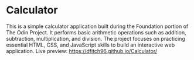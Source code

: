 # Calculator
This is a simple calculator application built during the Foundation portion of The Odin Project. It performs basic arithmetic operations such as addition, subtraction, multiplication, and division. The project focuses on practicing essential HTML, CSS, and JavaScript skills to build an interactive web application. Live preview: https://dfitch96.github.io/Calculator/
